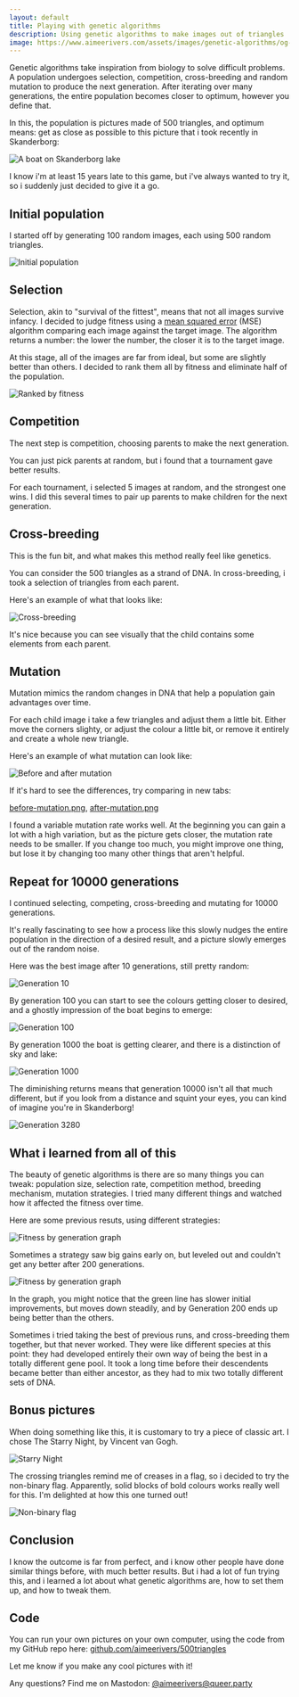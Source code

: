 ```yaml
---
layout: default
title: Playing with genetic algorithms
description: Using genetic algorithms to make images out of triangles
image: https://www.aimeerivers.com/assets/images/genetic-algorithms/og-image.jpg
---
```


Genetic algorithms take inspiration from biology to solve difficult problems. A population undergoes selection, competition, cross-breeding and random mutation to produce the next generation. After iterating over many generations, the entire population becomes closer to optimum, however you define that.

In this, the population is pictures made of 500 triangles, and optimum means: get as close as possible to this picture that i took recently in Skanderborg:

![A boat on Skanderborg lake](/assets/images/genetic-algorithms/a-boat-on-skanderborg-lake.png)

I know i'm at least 15 years late to this game, but i've always wanted to try it, so i suddenly just decided to give it a go.

## Initial population

I started off by generating 100 random images, each using 500 random triangles.

![Initial population](/assets/images/genetic-algorithms/initial-population.png)

## Selection

Selection, akin to "survival of the fittest", means that not all images survive infancy. I decided to judge fitness using a [mean squared error](https://en.wikipedia.org/wiki/Mean_squared_error) (MSE) algorithm comparing each image against the target image. The algorithm returns a number: the lower the number, the closer it is to the target image.

At this stage, all of the images are far from ideal, but some are slightly better than others. I decided to rank them all by fitness and eliminate half of the population.

![Ranked by fitness](/assets/images/genetic-algorithms/ranked-by-fitness.png)

## Competition

The next step is competition, choosing parents to make the next generation.

You can just pick parents at random, but i found that a tournament gave better results.

For each tournament, i selected 5 images at random, and the strongest one wins. I did this several times to pair up parents to make children for the next generation.

## Cross-breeding

This is the fun bit, and what makes this method really feel like genetics.

You can consider the 500 triangles as a strand of DNA. In cross-breeding, i took a selection of triangles from each parent.

Here's an example of what that looks like:

![Cross-breeding](/assets/images/genetic-algorithms/cross-breeding.png)

It's nice because you can see visually that the child contains some elements from each parent.

## Mutation

Mutation mimics the random changes in DNA that help a population gain advantages over time.

For each child image i take a few triangles and adjust them a little bit. Either move the corners slighty, or adjust the colour a little bit, or remove it entirely and create a whole new triangle.

Here's an example of what mutation can look like:

![Before and after mutation](/assets/images/genetic-algorithms/before-and-after-mutation.png)

If it's hard to see the differences, try comparing in new tabs:

[before-mutation.png](/assets/images/genetic-algorithms/before-mutation.png), [after-mutation.png](/assets/images/genetic-algorithms/after-mutation.png)

I found a variable mutation rate works well. At the beginning you can gain a lot with a high variation, but as the picture gets closer, the mutation rate needs to be smaller. If you change too much, you might improve one thing, but lose it by changing too many other things that aren't helpful.

## Repeat for 10000 generations

I continued selecting, competing, cross-breeding and mutating for 10000 generations.

It's really fascinating to see how a process like this slowly nudges the entire population in the direction of a desired result, and a picture slowly emerges out of the random noise.

Here was the best image after 10 generations, still pretty random:

![Generation 10](/assets/images/genetic-algorithms/generation_0010.png)

By generation 100 you can start to see the colours getting closer to desired, and a ghostly impression of the boat begins to emerge:

![Generation 100](/assets/images/genetic-algorithms/generation_0100.png)

By generation 1000 the boat is getting clearer, and there is a distinction of sky and lake:

![Generation 1000](/assets/images/genetic-algorithms/generation_1000.png)

The diminishing returns means that generation 10000 isn't all that much different, but if you look from a distance and squint your eyes, you can kind of imagine you're in Skanderborg!

![Generation 3280](/assets/images/genetic-algorithms/generation_10000.png)

## What i learned from all of this

The beauty of genetic algorithms is there are so many things you can tweak: population size, selection rate, competition method, breeding mechanism, mutation strategies. I tried many different things and watched how it affected the fitness over time.

Here are some previous resuts, using different strategies:

![Fitness by generation graph](/assets/images/genetic-algorithms/previous-bests.png)

Sometimes a strategy saw big gains early on, but leveled out and couldn't get any better after 200 generations.

![Fitness by generation graph](/assets/images/genetic-algorithms/fitness-by-generation-graph.png)

In the graph, you might notice that the green line has slower initial improvements, but moves down steadily, and by Generation 200 ends up being better than the others.

Sometimes i tried taking the best of previous runs, and cross-breeding them together, but that never worked. They were like different species at this point: they had developed entirely their own way of being the best in a totally different gene pool. It took a long time before their descendents became better than either ancestor, as they had to mix two totally different sets of DNA.

## Bonus pictures

When doing something like this, it is customary to try a piece of classic art. I chose The Starry Night, by Vincent van Gogh.

![Starry Night](/assets/images/genetic-algorithms/starry-night.png)

The crossing triangles remind me of creases in a flag, so i decided to try the non-binary flag. Apparently, solid blocks of bold colours works really well for this. I'm delighted at how this one turned out!

![Non-binary flag](/assets/images/genetic-algorithms/enby-flag.png)

## Conclusion

I know the outcome is far from perfect, and i know other people have done similar things before, with much better results. But i had a lot of fun trying this, and i learned a lot about what genetic algorithms are, how to set them up, and how to tweak them.

## Code

You can run your own pictures on your own computer, using the code from my GitHub repo here: [github.com/aimeerivers/500triangles](https://github.com/aimeerivers/500triangles)

Let me know if you make any cool pictures with it!

Any questions? Find me on Mastodon: [@aimeerivers@queer.party](https://queer.party/@aimeerivers)
